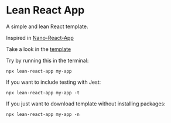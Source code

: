 # Lean React App

A simple and lean React template.

Inspired in [Nano-React-App](https://github.com/adrianmcli/nano-react-app)

Take a look in the [template](https://github.com/pawlo0/lean-react-app-template)



Try by running this in the terminal:

```
npx lean-react-app my-app
```


If you want to include testing with Jest:
```
npx lean-react-app my-app -t
```



If you just want to download template without installing packages:

```
npx lean-react-app my-app -n
```
